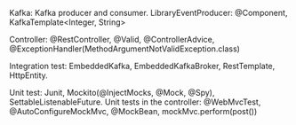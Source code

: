 Kafka:
Kafka producer and consumer.
LibraryEventProducer: @Component, KafkaTemplate<Integer, String>

Controller:
@RestController, @Valid, @ControllerAdvice, @ExceptionHandler(MethodArgumentNotValidException.class)

Integration test:
EmbeddedKafka, EmbeddedKafkaBroker, RestTemplate, HttpEntity.

Unit test:
Junit, Mockito(@InjectMocks, @Mock, @Spy), SettableListenableFuture.
Unit tests in the controller: @WebMvcTest, @AutoConfigureMockMvc, @MockBean, mockMvc.perform(post())